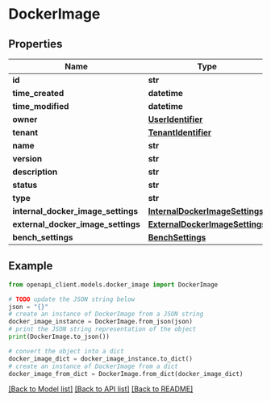 # DockerImage


## Properties

Name | Type | Description | Notes
------------ | ------------- | ------------- | -------------
**id** | **str** |  | 
**time_created** | **datetime** |  | 
**time_modified** | **datetime** |  | 
**owner** | [**UserIdentifier**](UserIdentifier.md) |  | 
**tenant** | [**TenantIdentifier**](TenantIdentifier.md) |  | 
**name** | **str** |  | 
**version** | **str** |  | [optional] 
**description** | **str** |  | [optional] 
**status** | **str** |  | 
**type** | **str** |  | 
**internal_docker_image_settings** | [**InternalDockerImageSettings**](InternalDockerImageSettings.md) |  | [optional] 
**external_docker_image_settings** | [**ExternalDockerImageSettings**](ExternalDockerImageSettings.md) |  | [optional] 
**bench_settings** | [**BenchSettings**](BenchSettings.md) |  | [optional] 

## Example

```python
from openapi_client.models.docker_image import DockerImage

# TODO update the JSON string below
json = "{}"
# create an instance of DockerImage from a JSON string
docker_image_instance = DockerImage.from_json(json)
# print the JSON string representation of the object
print(DockerImage.to_json())

# convert the object into a dict
docker_image_dict = docker_image_instance.to_dict()
# create an instance of DockerImage from a dict
docker_image_from_dict = DockerImage.from_dict(docker_image_dict)
```
[[Back to Model list]](../README.md#documentation-for-models) [[Back to API list]](../README.md#documentation-for-api-endpoints) [[Back to README]](../README.md)


